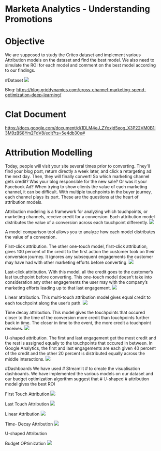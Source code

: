 # Marketa Analytics - Understanding Promotions

# Objective
We are supposed to study the Criteo dataset and implement various Attribution models on the dataset and find the best model. We also need to simulate the ROI for each model and comment on the best model according to our findings.

#Dataset 
![](https://github.com/Team-11-VKAS/INFO7374DigitalMarketingAnalytics/blob/master/Assignment3/3b/images/objective.PNG)

Blog:
https://blog.griddynamics.com/cross-channel-marketing-spend-optimization-deep-learning/
 
# Clat Document
 https://docs.google.com/document/d/1DLM4eJ_ZYoxjd5eog_X3P22VM0B1l3M9zBS8Ym2FdV8/edit?ts=5e4db30e#

# Attribution Modelling

Today, people will visit your site several times prior to converting. They'll find your blog post, return directly a week later, and click a retargeting ad the next day. Then, they will finally convert!
So which marketing channel gets credit? Was your blog responsible for the new sale? Or was it your Facebook Ad?
When trying to show clients the value of each marketing channel, it can be difficult. With multiple touchpoints in the buyer journey, each channel plays its part.
These are the questions at the heart of attribution models.

Attribution modeling is a framework for analyzing which touchpoints, or marketing channels, receive credit for a conversion. Each attribution model distributes the value of a conversion across each touchpoint differently.
![](https://github.com/Team-11-VKAS/INFO7374DigitalMarketingAnalytics/blob/master/Assignment3/3b/images/attributionmodel.PNG)

A model comparison tool allows you to analyze how each model distributes the value of a conversion.

First-click attribution. The other one-touch model, first-click attribution, gives 100 percent of the credit to the first action the customer took on their conversion journey. It ignores any subsequent engagements the customer may have had with other marketing efforts before converting.
![](https://github.com/Team-11-VKAS/INFO7374DigitalMarketingAnalytics/blob/master/Assignment3/3b/images/fta.PNG)

Last-click attribution. With this model, all the credit goes to the customer’s last touchpoint before converting. This one-touch model doesn’t take into consideration any other engagements the user may with the company’s marketing efforts leading up to that last engagement.
![](https://github.com/Team-11-VKAS/INFO7374DigitalMarketingAnalytics/blob/master/Assignment3/3b/images/lta.PNG)

Linear attribution. This multi-touch attribution model gives equal credit to each touchpoint along the user’s path.
![](https://github.com/Team-11-VKAS/INFO7374DigitalMarketingAnalytics/blob/master/Assignment3/3b/images/linear.PNG)

Time decay attribution. This model gives the touchpoints that occured closer to the time of the conversion more credit than touchpoints further back in time. The closer in time to the event, the more credit a touchpoint receives.
![](https://github.com/Team-11-VKAS/INFO7374DigitalMarketingAnalytics/blob/master/Assignment3/3b/images/timedecay.PNG)

U-shaped attribution. The first and last engagement get the most credit and the rest is assigned equally to the touchpoints that occured in between. In Google Analytics, the first and last engagements are each given 40 percent of the credit and the other 20 percent is distributed equally across the middle interactions.
![](https://github.com/Team-11-VKAS/INFO7374DigitalMarketingAnalytics/blob/master/Assignment3/3b/images/ushaped.PNG)

#Dashboards
We have used # Streamlit # to create the visualisation dashboards. We have implemented the various models on our dataset and our budget optimization algorithm  suggest that # U-shaped # attribution model gives the best ROI

First Touch Attribution
![](https://github.com/Team-11-VKAS/INFO7374DigitalMarketingAnalytics/blob/master/Assignment3/3b/images/fta_slider.png)

Last Touch Attribution
![](https://github.com/Team-11-VKAS/INFO7374DigitalMarketingAnalytics/blob/master/Assignment3/3b/images/ltadashboard.png)

Linear Attribution
![](https://github.com/Team-11-VKAS/INFO7374DigitalMarketingAnalytics/blob/master/Assignment3/3b/images/lineardashboard.png)

Time- Decay Attribution
![](https://github.com/Team-11-VKAS/INFO7374DigitalMarketingAnalytics/blob/master/Assignment3/3b/images/td_dashboard.png)

U-shaped Attribution
![]()

Budget OPtimization 
![](https://github.com/Team-11-VKAS/INFO7374DigitalMarketingAnalytics/blob/master/Assignment3/3b/images/budgetOptimization.png)
